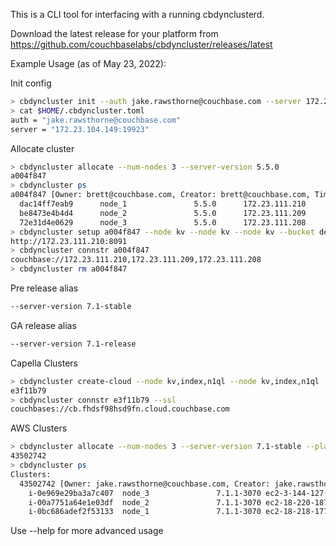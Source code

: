 This is a CLI tool for interfacing with a running cbdynclusterd.

Download the latest release for your platform from https://github.com/couchbaselabs/cbdyncluster/releases/latest

Example Usage (as of May 23, 2022):

Init config

```bash
> cbdyncluster init --auth jake.rawsthorne@couchbase.com --server 172.23.104.149:19923
> cat $HOME/.cbdyncluster.toml
auth = "jake.rawsthorne@couchbase.com"
server = "172.23.104.149:19923"
```

Allocate cluster

```bash
> cbdyncluster allocate --num-nodes 3 --server-version 5.5.0
a004f847
> cbdyncluster ps
a004f847 [Owner: brett@couchbase.com, Creator: brett@couchbase.com, Timeout: 59m48s]
  dac14ff7eab9      node_1               5.5.0      172.23.111.210
  be8473e4b4d4      node_2               5.5.0      172.23.111.209
  72e31d4e0629      node_3               5.5.0      172.23.111.208
> cbdyncluster setup a004f847 --node kv --node kv --node kv --bucket default
http://172.23.111.210:8091
> cbdyncluster connstr a004f847
couchbase://172.23.111.210,172.23.111.209,172.23.111.208
> cbdyncluster rm a004f847
```

Pre release alias

```bash
--server-version 7.1-stable
```

GA release alias

```bash
--server-version 7.1-release
```

Capella Clusters

```bash
> cbdyncluster create-cloud --node kv,index,n1ql --node kv,index,n1ql --node kv,index,n1ql
e3f11b79
> cbdyncluster connstr e3f11b79 --ssl
couchbases://cb.fhdsf98hsd9fn.cloud.couchbase.com
```

AWS Clusters

```bash
> cbdyncluster allocate --num-nodes 3 --server-version 7.1-stable --platform ec2
43502742
> cbdyncluster ps
Clusters:
  43502742 [Owner: jake.rawsthorne@couchbase.com, Creator: jake.rawsthorne@couchbase.com, Timeout: 59m37s]
    i-0e969e29ba3a7c407  node_3               7.1.1-3070 ec2-3-144-127-195.us-east-2.compute.amazonaws.com dynclsr-43502742-node_3
    i-00a7751a64e1e03df  node_2               7.1.1-3070 ec2-18-220-187-47.us-east-2.compute.amazonaws.com dynclsr-43502742-node_2
    i-0bc686adef2f53133  node_1               7.1.1-3070 ec2-18-218-177-172.us-east-2.compute.amazonaws.com dynclsr-43502742-node_1
```

Use --help for more advanced usage
